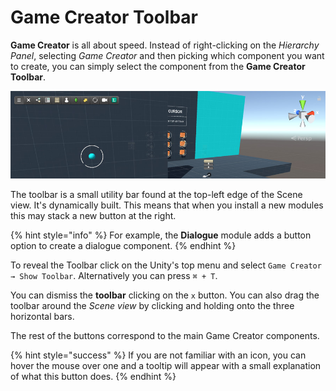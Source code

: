 # Game Creator Toolbar

**Game Creator** is all about speed. Instead of right-clicking on the _Hierarchy Panel_, selecting _Game Creator_ and then picking which component you want to create, you can simply select the component from the **Game Creator Toolbar**.

![](../.gitbook/assets/toolbar.jpg)

The toolbar is a small utility bar found at the top-left edge of the Scene view. It's dynamically built. This means that when you install a new modules this may stack a new button at the right.

{% hint style="info" %}
For example, the **Dialogue** module adds a button option to create a dialogue component.
{% endhint %}

To reveal the Toolbar click on the Unity's top menu and select `Game Creator → Show Toolbar`. Alternatively you can press `⌘ + T`.

You can dismiss the **toolbar** clicking on the `x` button. You can also drag the toolbar around the _Scene view_ by clicking and holding onto the three horizontal bars.

The rest of the buttons correspond to the main Game Creator components.

{% hint style="success" %}
If you are not familiar with an icon, you can hover the mouse over one and a tooltip will appear with a small explanation of what this button does.
{% endhint %}

